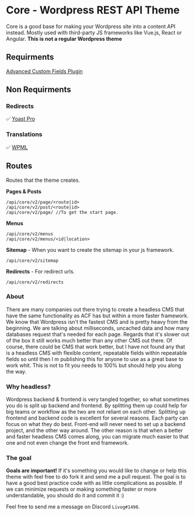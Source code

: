 # Core - Wordpress REST API Theme
Core is a good base for making your Wordpress site into a content API instead. Mostly used with third-party JS frameworks like Vue.js, React or Angular. **This is not a regular Wordpress theme**

## Requirments 

[Advanced Custom Fields Plugin](https://www.advancedcustomfields.com/)

## Non Requirments 

### Redirects

:white_check_mark: [Yoast Pro](https://yoast.com/)

### Translations

:white_check_mark: [WPML](https://wpml.org/) 

## Routes
Routes that the theme creates.

**Pages & Posts**
```
/api/core/v2/page/<route|id>
/api/core/v2/post/<route|id>
/api/core/v2/page/ //To get the start page.
```
**Menus**
```
/api/core/v2/menus
/api/core/v2/menus/<id|location>
```
**Sitemap** - When you want to create the sitemap in your js framework.
```
/api/core/v2/sitemap
```
**Redirects** - For redirect urls.
```
/api/core/v2/redirects
```

### About

There are many companies out there trying to create a headless CMS that have the same functionality as ACF has but within a more faster framework. We know that Wordpress isn't the fastest CMS and is pretty heavy from the beginning. We are talking about milliseconds, uncached data and how many databases request that's needed for each page. Regards that it's slower out of the box it still works much better than any other CMS out there. Of course, there could be CMS that work better, but I have not found any that is a headless CMS with flexible content, repeatable fields within repeatable fields so until then I m publishing this for anyone to use as a great base to work whit. This is not to fit you needs to 100% but should help you along the way.

### Why headless?
Wordpress backend & frontend is very tangled together, so what sometimes you do is split up backend and frontend. By splitting them up could help for big teams or workflow as the two are not reliant on each other. Splitting up frontend and backend code is excellent for several reasons. Each party can focus on what they do best. Front-end will never need to set up a backend project, and the other way around. The other reason is that when a better and faster headless CMS comes along, you can migrate much easier to that one and not even change the front end framework.

### The goal
**Goals are important!** If it's something you would like to change or help this theme with feel free to do fork it and send me a pull request. The goal is to have a good best practice code with as little complications as possible. If we can minimize requests or making something faster or more understandable, you should do it and commit it :)

Feel free to send me a message on Discord `Livog#1490`.
